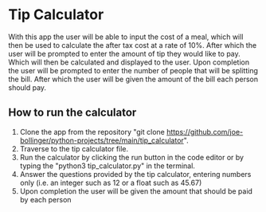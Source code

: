 # Tip Calculator

With this app the user will be able to input the cost of a meal, which will then be used to calculate the after tax cost at a rate of 10%. After which the user will be prompted to enter the amount of tip they would like to pay.
Which will then be calculated and displayed to the user. Upon completion the user will be prompted to enter the number of people that will be splitting the bill. After which the user will be given the amount of the bill each person should pay.

## How to run the calculator

1. Clone the app from the repository "git clone https://github.com/joe-bollinger/python-projects/tree/main/tip_calculator".
2. Traverse to the tip calculator file.
3. Run the calculator by clicking the run button in the code editor
   or by typing the "python3 tip_calculator.py" in the terminal.
4. Answer the questions provided by the tip calculator, entering numbers only (i.e. an integer such as 12 or a float such as 45.67)
5. Upon completion the user will be given the amount that should be paid by each person
